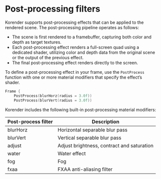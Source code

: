 # Post-processing filters

Korender supports post-processing effects that can be applied to the rendered scene. The post-processing pipeline operates as follows:

- The scene is first rendered to a framebuffer, capturing both color and depth as target textures.
- Each post-processing effect renders a full-screen quad using a dedicated shader, utilizing color and depth data from the original scene or the output of the previous effect.
- The final post-processing effect renders directly to the screen.

To define a post-processing effect in your frame, use the `PostProcess` function with one or more material modifiers that specify the effect’s shader.

````kotlin
Frame {
    PostProcess(blurHorz(radius = 3.0f))
    PostProcess(blurVert(radius = 3.0f))
````

Korender includes the following built-in post-processing material modifiers:

| Post-process filter | Description                                |
|---------------------|--------------------------------------------|
| blurHorz            | Horizontal separable blur pass             |
| blurVert            | Vertical separable blur pass               |
| adjust              | Adjust brightness, contract and saturation |
| water               | Water effect                               |
| fog                 | Fog                                        |
| fxaa                | FXAA anti-aliasing filter                  |

